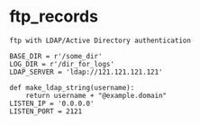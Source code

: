 # ftp_records
    ftp with LDAP/Active Directory authentication

    BASE_DIR = r'/some_dir'
    LOG_DIR = r'/dir_for_logs'
    LDAP_SERVER = 'ldap://121.121.121.121'

    def make_ldap_string(username):
        return username + "@example.domain"
    LISTEN_IP = '0.0.0.0'
    LISTEN_PORT = 2121

